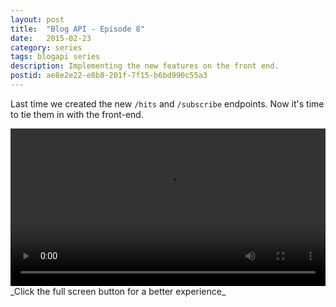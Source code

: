 ```yaml
---
layout: post
title:  "Blog API - Episode 8"
date:   2015-02-23
category: series
tags: blogapi series
description: Implementing the new features on the front end.
postid: ae8e2e22-e8b8-201f-7f15-b6bd990c55a3
---
```


Last time we created the new `/hits` and `/subscribe` endpoints. Now it's time to tie them in with the front-end.

<video style="width:100%;" controls>
	<source src="http://videos.quarrantine.com?name=blogapi8.mp4" type="video/mp4">
</video>
_Click the full screen button for a better experience_
